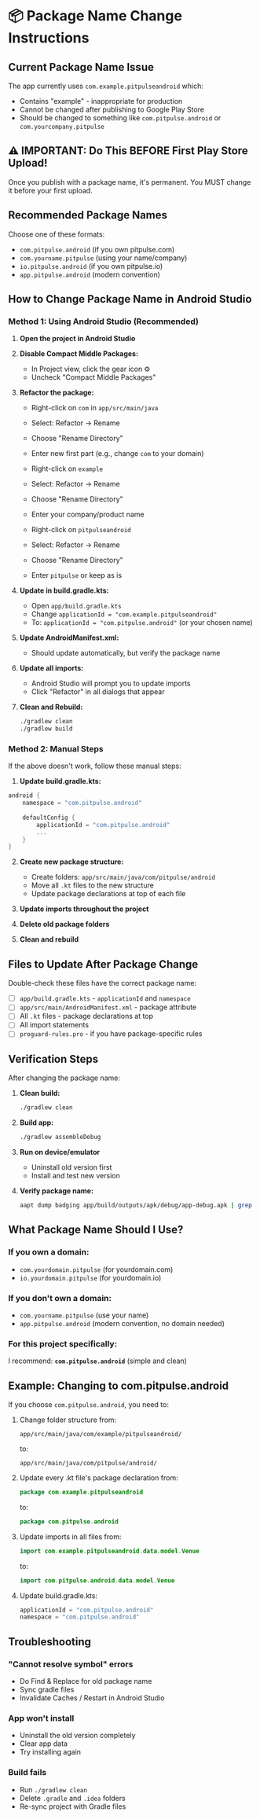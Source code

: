 # 📦 Package Name Change Instructions

## Current Package Name Issue

The app currently uses `com.example.pitpulseandroid` which:
- Contains "example" - inappropriate for production
- Cannot be changed after publishing to Google Play Store
- Should be changed to something like `com.pitpulse.android` or `com.yourcompany.pitpulse`

## ⚠️ IMPORTANT: Do This BEFORE First Play Store Upload!

Once you publish with a package name, it's permanent. You MUST change it before your first upload.

## Recommended Package Names

Choose one of these formats:
- `com.pitpulse.android` (if you own pitpulse.com)
- `com.yourname.pitpulse` (using your name/company)
- `io.pitpulse.android` (if you own pitpulse.io)
- `app.pitpulse.android` (modern convention)

## How to Change Package Name in Android Studio

### Method 1: Using Android Studio (Recommended)

1. **Open the project in Android Studio**

2. **Disable Compact Middle Packages:**
   - In Project view, click the gear icon ⚙️
   - Uncheck "Compact Middle Packages"

3. **Refactor the package:**
   - Right-click on `com` in `app/src/main/java`
   - Select: Refactor → Rename
   - Choose "Rename Directory"
   - Enter new first part (e.g., change `com` to your domain)
   
   - Right-click on `example` 
   - Select: Refactor → Rename
   - Choose "Rename Directory"
   - Enter your company/product name
   
   - Right-click on `pitpulseandroid`
   - Select: Refactor → Rename  
   - Choose "Rename Directory"
   - Enter `pitpulse` or keep as is

4. **Update in build.gradle.kts:**
   - Open `app/build.gradle.kts`
   - Change `applicationId = "com.example.pitpulseandroid"`
   - To: `applicationId = "com.pitpulse.android"` (or your chosen name)

5. **Update AndroidManifest.xml:**
   - Should update automatically, but verify the package name

6. **Update all imports:**
   - Android Studio will prompt you to update imports
   - Click "Refactor" in all dialogs that appear

7. **Clean and Rebuild:**
   ```bash
   ./gradlew clean
   ./gradlew build
   ```

### Method 2: Manual Steps

If the above doesn't work, follow these manual steps:

1. **Update build.gradle.kts:**
```kotlin
android {
    namespace = "com.pitpulse.android"
    
    defaultConfig {
        applicationId = "com.pitpulse.android"
        ...
    }
}
```

2. **Create new package structure:**
   - Create folders: `app/src/main/java/com/pitpulse/android`
   - Move all `.kt` files to the new structure
   - Update package declarations at top of each file

3. **Update imports throughout the project**

4. **Delete old package folders**

5. **Clean and rebuild**

## Files to Update After Package Change

Double-check these files have the correct package name:

- [ ] `app/build.gradle.kts` - `applicationId` and `namespace`
- [ ] `app/src/main/AndroidManifest.xml` - package attribute
- [ ] All `.kt` files - package declarations at top
- [ ] All import statements
- [ ] `proguard-rules.pro` - if you have package-specific rules

## Verification Steps

After changing the package name:

1. **Clean build:**
   ```bash
   ./gradlew clean
   ```

2. **Build app:**
   ```bash
   ./gradlew assembleDebug
   ```

3. **Run on device/emulator**
   - Uninstall old version first
   - Install and test new version

4. **Verify package name:**
   ```bash
   aapt dump badging app/build/outputs/apk/debug/app-debug.apk | grep package
   ```

## What Package Name Should I Use?

### If you own a domain:
- `com.yourdomain.pitpulse` (for yourdomain.com)
- `io.yourdomain.pitpulse` (for yourdomain.io)

### If you don't own a domain:
- `com.yourname.pitpulse` (use your name)
- `app.pitpulse.android` (modern convention, no domain needed)

### For this project specifically:
I recommend: **`com.pitpulse.android`** (simple and clean)

## Example: Changing to com.pitpulse.android

If you choose `com.pitpulse.android`, you need to:

1. Change folder structure from:
   ```
   app/src/main/java/com/example/pitpulseandroid/
   ```
   to:
   ```
   app/src/main/java/com/pitpulse/android/
   ```

2. Update every .kt file's package declaration from:
   ```kotlin
   package com.example.pitpulseandroid
   ```
   to:
   ```kotlin
   package com.pitpulse.android
   ```

3. Update imports in all files from:
   ```kotlin
   import com.example.pitpulseandroid.data.model.Venue
   ```
   to:
   ```kotlin
   import com.pitpulse.android.data.model.Venue
   ```

4. Update build.gradle.kts:
   ```kotlin
   applicationId = "com.pitpulse.android"
   namespace = "com.pitpulse.android"
   ```

## Troubleshooting

### "Cannot resolve symbol" errors
- Do Find & Replace for old package name
- Sync gradle files
- Invalidate Caches / Restart in Android Studio

### App won't install
- Uninstall the old version completely
- Clear app data
- Try installing again

### Build fails
- Run `./gradlew clean`
- Delete `.gradle` and `.idea` folders
- Re-sync project with Gradle files
